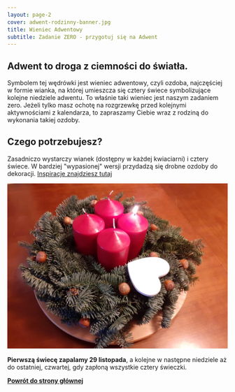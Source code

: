 ```yaml
---
layout: page-2
cover: adwent-rodzinny-banner.jpg
title: Wieniec Adwentowy
subtitle: Zadanie ZERO - przygotuj się na Adwent
---
```



## Adwent to droga z ciemności do światła.

Symbolem tej wędrówki jest wieniec adwentowy, czyli ozdoba, najczęściej w formie wianka, na której umieszcza się cztery świece symbolizujące kolejne niedziele adwentu. To właśnie taki wieniec jest naszym zadaniem zero. Jeżeli tylko masz ochotę na rozgrzewkę przed kolejnymi aktywnościami z kalendarza, to zapraszamy Ciebie wraz z rodziną do wykonania takiej ozdoby.

## Czego potrzebujesz?

Zasadniczo wystarczy wianek (dostępny w każdej kwiaciarni) i cztery świece. W bardziej "wypasionej" wersji przydadzą się drobne ozdoby do dekoracji. [Inspiracje znajdziesz tutaj](https://www.akademiaflorystyki.pl/wieniec-adwentowy-i-bozonarodzeniowy/)

![Wieniec](/img/adwent-1.jpg)

**Pierwszą świecę zapalamy 29 listopada**, a kolejne w następne niedziele aż do ostatniej, czwartej, gdy zapłoną wszystkie cztery świeczki.

**[Powrót do strony głównej](/)**